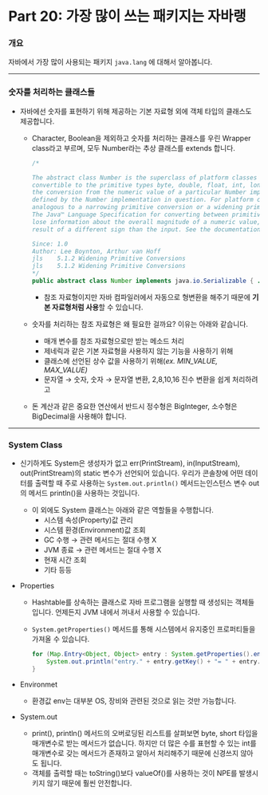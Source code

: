 # Part 20: 가장 많이 쓰는 패키지는 자바랭

### 개요

자바에서 가장 많이 사용되는 패키지 `java.lang` 에 대해서 알아봅니다.

---

### 숫자를 처리하는 클래스들

- 자바에선 숫자를 표현하기 위해 제공하는 기본 자료형 외에 객체 타입의 클래스도 제공합니다.
    - Character, Boolean을 제외하고 숫자를 처리하는 클래스를 우린 Wrapper class라고 부르며, 모두 Number라는 추상 클래스를 extends 합니다.
        
        ```java
        /* 
        
        The abstract class Number is the superclass of platform classes representing numeric values that are
        convertible to the primitive types byte, double, float, int, long, and short. The specific semantics of 
        the conversion from the numeric value of a particular Number implementation to a given primitive type is
        defined by the Number implementation in question. For platform classes, the conversion is often
        analogous to a narrowing primitive conversion or a widening primitive conversion as defined in 
        The Java™ Language Specification for converting between primitive types. Therefore, conversions may 
        lose information about the overall magnitude of a numeric value, may lose precision, and may even return a
        result of a different sign than the input. See the documentation of a given Number implementation for conversion details.
        
        Since: 1.0
        Author: Lee Boynton, Arthur van Hoff
        jls    5.1.2 Widening Primitive Conversions
        jls    5.1.2 Widening Primitive Conversions
        */
        public abstract class Number implements java.io.Serializable { ... }
        
        ```
        
        - 참조 자료형이지만 자바 컴파일러에서 자동으로 형변환을 해주기 때문에 **기본 자료형처럼 사용**할 수 있습니다.
    - 숫자를 처리하는 참조 자료형은 왜 필요한 걸까요? 이유는 아래와 같습니다.
        - 매개 변수를 참조 자료형으로만 받는 메소드 처리
        - 제네릭과 같은 기본 자료형을 사용하지 않는 기능을 사용하기 위해
        - 클래스에 선언된 상수 값을 사용하기 위해(*ex. MIN_VALUE, MAX_VALUE)*
        - 문자열 → 숫자, 숫자 → 문자열 변환, 2,8,10,16 진수 변환을 쉽게 처리하려고
    - 돈 계산과 같은 중요한 연산에서 반드시 정수형은 BigInteger, 소수형은 BigDecimal을 사용해야 합니다.

---

### System Class

- 신기하게도 System은 생성자가 없고 err(PrintStream), in(InputStream), out(PrintStream)의 static 변수가 선언되어 있습니다. 우리가 콘솔창에 어떤 데이터를 출력할 때 주로 사용하는 `System.out.println()` 메서드는인스턴스 변수 out의 메서드 println()을 사용하는 것입니다.
    - 이 외에도 System 클래스는 아래와 같은 역할들을 수행합니다.
        - 시스템 속성(Property)값 관리
        - 시스템 환경(Environment)값 조회
        - GC 수행 → 관련 메서드는 절대 수행 X
        - JVM 종료 → 관련 메서드는 절대 수행 X
        - 현재 시간 조회
        - 기타 등등
- Properties
    - Hashtable를 상속하는 클래스로 자바 프로그램을 실행할 때 생성되는 객체들입니다. 언제든지 JVM 내에서 꺼내서 사용할 수 있습니다.
    - `System.getProperties()` 메서드를 통해 시스템에서 유지중인 프로퍼티들을 가져올 수 있습니다.
        
        ```java
        for (Map.Entry<Object, Object> entry : System.getProperties().entrySet()) {
            System.out.println("entry." + entry.getKey() + "= " + entry.getValue());
        }
        ```
        
- Environmet
    - 환경값 env는 대부분 OS, 장비와 관련된 것으로 읽는 것만 가능합니다.
- System.out
    - print(), println() 메서드의 오버로딩된 리스트를 살펴보면 byte, short 타입을 매개변수로 받는 메서드가 없습니다. 하지만 더 많은 수를 표현할 수 있는 int를 매개변수로 갖는 메서드가 존재하고 알아서 처리해주기 때문에 신경쓰지 않아도 됩니다.
    - 객체를 출력할 때는 toString()보다 valueOf()를 사용하는 것이 NPE를 발생시키지 않기 때문에 훨씬 안전합니다.